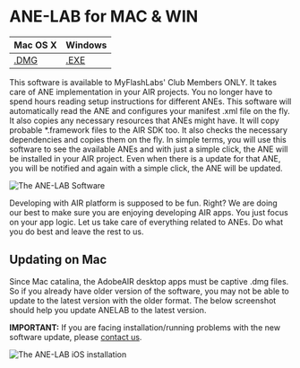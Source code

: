 # ANE-LAB for MAC & WIN

Mac OS X | Windows
------------ | -------------
[.DMG](https://github.com/myflashlab/ANE-LAB/blob/master/bucket/aneLab.dmg) | [.EXE](https://github.com/myflashlab/ANE-LAB/blob/master/bucket/aneLab.exe)

This software is available to MyFlashLabs' Club Members ONLY. It takes care of ANE implementation in your AIR projects. You no longer have to spend hours reading setup instructions for different ANEs. This software will automatically read the ANE and configures your manifest .xml file on the fly. It also copies any necessary resources that ANEs might have. It will copy probable *.framework files to the AIR SDK too. It also checks the necessary dependencies and copies them on the fly. In simple terms, you will use this software to see the available ANEs and with just a simple click, the ANE will be installed in your AIR project. Even when there is a update for that ANE, you will be notified and again with a simple click, the ANE will be updated.

![The ANE-LAB Software](https://www.myflashlabs.com/wp-content/uploads/2017/12/myflashlabs-ANE-LAB_features.jpg)

Developing with AIR platform is supposed to be fun. Right? We are doing our best to make sure you are enjoying developing AIR apps. You just focus on your app logic. Let us take care of everything related to ANEs. Do what you do best and leave the rest to us.

## Updating on Mac ##
Since Mac catalina, the AdobeAIR desktop apps must be captive .dmg files. So if you already have older version of the software, you may not be able to update to the latest version with the older format. The below screenshot should help you update ANELAB to the latest version.  

**IMPORTANT:** If you are facing installation/running problems with the new software update, please [contact us](https://www.myflashlabs.com/contact/).

![The ANE-LAB iOS installation](https://myflashlab.github.io/resources/ANELAB_ios_installation.jpg)